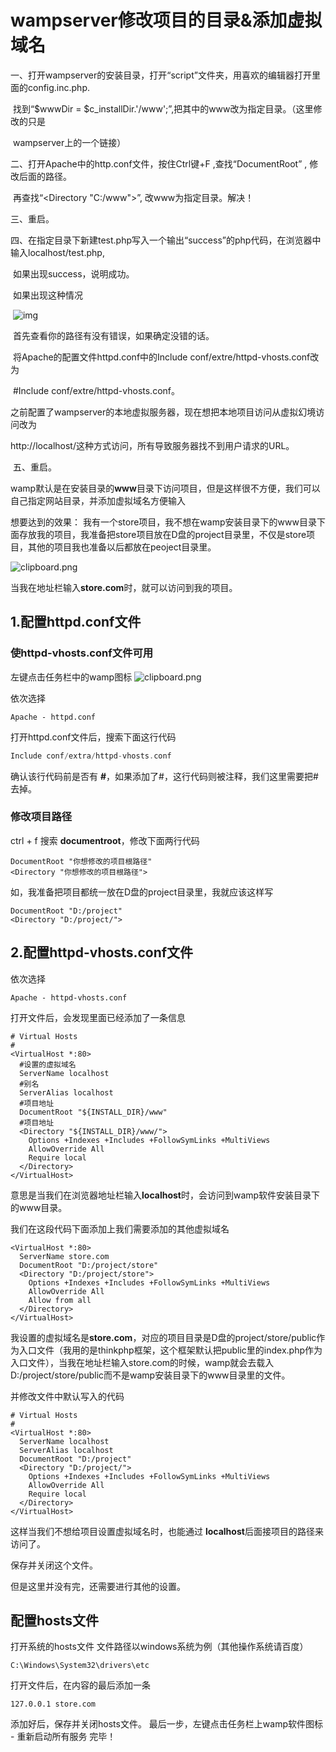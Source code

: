 # wampserver修改项目的目录&添加虚拟域名

一、打开wampserver的安装目录，打开“script”文件夹，用喜欢的编辑器打开里面的config.inc.php.

​    找到“$wwwDir = $c_installDir.'/www';”,把其中的www改为指定目录。（这里修改的只是

​    wampserver上的一个链接）

二、打开Apache中的http.conf文件，按住Ctrl键+F ,查找“DocumentRoot” , 修改后面的路径。

​     再查找“<Directory "C:/www">”, 改www为指定目录。解决！

三、重启。

四、在指定目录下新建test.php写入一个输出“success”的php代码，在浏览器中输入localhost/test.php,

​    如果出现success，说明成功。

​    如果出现这种情况

​    ![img](https://img-blog.csdn.net/20170508203117130?watermark/2/text/aHR0cDovL2Jsb2cuY3Nkbi5uZXQvc2Fuc3R5bGU=/font/5a6L5L2T/fontsize/400/fill/I0JBQkFCMA==/dissolve/70/gravity/Center)

​    首先查看你的路径有没有错误，如果确定没错的话。

​    将Apache的配置文件httpd.conf中的Include conf/extre/httpd-vhosts.conf改为

​    \#Include conf/extre/httpd-vhosts.conf。

​    之前配置了wampserver的本地虚拟服务器，现在想把本地项目访问从虚拟幻境访问改为

​    http://localhost/这种方式访问，所有导致服务器找不到用户请求的URL。

​    五、重启。

wamp默认是在安装目录的**www**目录下访问项目，但是这样很不方便，我们可以自己指定网站目录，并添加虚拟域名方便输入

想要达到的效果：
我有一个store项目，我不想在wamp安装目录下的www目录下面存放我的项目，我准备把store项目放在D盘的project目录里，不仅是store项目，其他的项目我也准备以后都放在peoject目录里。

![clipboard.png](https://segmentfault.com/img/bVbvV9G)

当我在地址栏输入**store.com**时，就可以访问到我的项目。

## 1.配置httpd.conf文件

### 使httpd-vhosts.conf文件可用

左键点击任务栏中的wamp图标
![clipboard.png](https://segmentfault.com/img/bVbvV6j)

依次选择

```nginx
Apache - httpd.conf
```

打开httpd.conf文件后，搜索下面这行代码

```gradle
Include conf/extra/httpd-vhosts.conf
```

确认该行代码前是否有 **#**，如果添加了#，这行代码则被注释，我们这里需要把#去掉。

### 修改项目路径

ctrl + f 搜索 **documentroot**，修改下面两行代码

```
DocumentRoot "你想修改的项目根路径"
<Directory "你想修改的项目根路径">
```

如，我准备把项目都统一放在D盘的project目录里，我就应该这样写

```
DocumentRoot "D:/project"
<Directory "D:/project/">
```

## 2.配置httpd-vhosts.conf文件

依次选择

```
Apache - httpd-vhosts.conf
```

打开文件后，会发现里面已经添加了一条信息

```
# Virtual Hosts
#
<VirtualHost *:80>
  #设置的虚拟域名
  ServerName localhost 
  #别名
  ServerAlias localhost
  #项目地址 
  DocumentRoot "${INSTALL_DIR}/www" 
  #项目地址 
  <Directory "${INSTALL_DIR}/www/">
    Options +Indexes +Includes +FollowSymLinks +MultiViews
    AllowOverride All
    Require local
  </Directory>
</VirtualHost>
```

意思是当我们在浏览器地址栏输入**localhost**时，会访问到wamp软件安装目录下的www目录。

我们在这段代码下面添加上我们需要添加的其他虚拟域名

```
<VirtualHost *:80>
  ServerName store.com
  DocumentRoot "D:/project/store"
  <Directory "D:/project/store">
    Options +Indexes +Includes +FollowSymLinks +MultiViews
    AllowOverride All
    Allow from all
  </Directory>
</VirtualHost>
```

我设置的虚拟域名是**store.com**，对应的项目目录是D盘的project/store/public作为入口文件（我用的是thinkphp框架，这个框架默认把public里的index.php作为入口文件），当我在地址栏输入store.com的时候，wamp就会去载入D:/project/store/public而不是wamp安装目录下的www目录里的文件。

并修改文件中默认写入的代码

```
# Virtual Hosts
#
<VirtualHost *:80>
  ServerName localhost 
  ServerAlias localhost
  DocumentRoot "D:/project" 
  <Directory "D:/project/">
    Options +Indexes +Includes +FollowSymLinks +MultiViews
    AllowOverride All
    Require local
  </Directory>
</VirtualHost>
```

这样当我们不想给项目设置虚拟域名时，也能通过 **localhost**后面接项目的路径来访问了。

保存并关闭这个文件。

但是这里并没有完，还需要进行其他的设置。

## 配置hosts文件

打开系统的hosts文件
文件路径以windows系统为例（其他操作系统请百度）

```
C:\Windows\System32\drivers\etc
```

打开文件后，在内容的最后添加一条

```
127.0.0.1 store.com
```

添加好后，保存并关闭hosts文件。
最后一步，左键点击任务栏上wamp软件图标 - 重新启动所有服务
完毕！